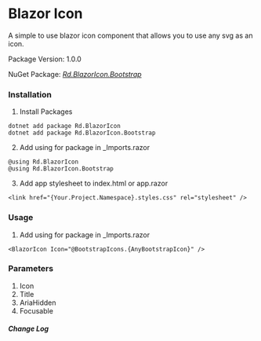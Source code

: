 # Blazor Icon

A simple to use blazor icon component that allows you to use any svg as an icon.

Package Version: 1.0.0

NuGet Package: *[Rd.BlazorIcon.Bootstrap](https://www.nuget.org/packages/Rd.BlazorIcon.Bootstrap)*


### Installation
1) Install Packages
```
dotnet add package Rd.BlazorIcon
dotnet add package Rd.BlazorIcon.Bootstrap
```
    
2) Add using for package in _Imports.razor
```
@using Rd.BlazorIcon
@using Rd.BlazorIcon.Bootstrap
```

3) Add app stylesheet to index.html or app.razor
```
<link href="{Your.Project.Namespace}.styles.css" rel="stylesheet" />
```

### Usage

1) Add using for package in _Imports.razor
```
<BlazorIcon Icon="@BootstrapIcons.{AnyBootstrapIcon}" />
```

### Parameters

1) Icon
2) Title
3) AriaHidden
4) Focusable


##### Change Log

